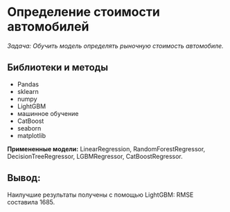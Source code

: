 # Определение стоимости автомобилей

*Задача: Обучить модель определять рыночную стоимость автомобиле.*

## Библиотеки и методы
* Pandas
* sklearn
* numpy
* LightGBM
* машинное обучение
* CatBoost
* seaborn
* matplotlib

**Примененные модели:** LinearRegression, RandomForestRegressor, DecisionTreeRegressor, LGBMRegressor, CatBoostRegressor.

## Вывод:

Наилучшие результаты получены с помощью LightGBM: RMSE составила 1685.